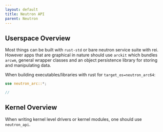 ```yaml
---
layout: default
title: Neutron API
parent: Neutron
---
```


## Userspace Overview

Most things can be built with `rust-std` or bare neutron service suite with rei. However apps that are graphical in nature should use `arckit` which bundles `arcwm`, general wrapper classes and an object persistence library for storing and manipulating data.

When building executables/libraries with rust for `target_os=neutron_arc64`:

```rust
use neutron_arc::*;

// 

```

## Kernel Overview

When writing kernel level drivers or kernel modules, one should use `neutron_api`.
